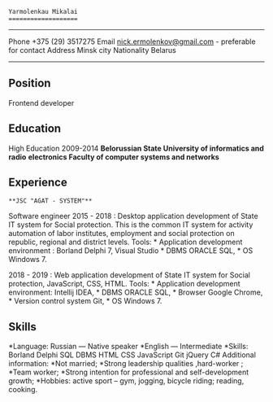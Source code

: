   	Yarmolenkau Mikalai
    ===================

-------------------     --------------------------------------------------------
Phone                        +375 (29) 3517275
Email                        nick.ermolenkov@gmail.com  - preferable for contact
Address                      Minsk city
Nationality                  Belarus
-------------------     --------------------------------------------------------

Position
--------
Frontend developer

Education
---------
High Education
2009-2014	**Belorussian State University of informatics and radio**
            **electronics Faculty of computer systems and networks**


Experience
----------

	**JSC "AGAT - SYSTEM"**

Software engineer
2015 - 2018
:      Desktop application development of State IT system for Social protection. 
       This is the common IT system for activity automation of labor institutes,
	   employment and social protection on republic, regional and district levels.
       Tools:
         *	Application development environment : Borland Delphi 7, Visual Studio
         *	DBMS ORACLE SQL,
         *	ОS Windows 7.


2018 - 2019
:      Web application development of State IT system for Social protection, JavaScript, CSS, HTML.
       Tools:
          *	Application development environment: Intellij IDEA,
          *	DBMS ORACLE SQL,
          *	Browser Google Chrome,
          *	Version control system Git,
          *	ОS Windows 7.


	
Skills
----------
*Language:	Russian — Native speaker
*English — Intermediate 
*Skills:	Borland Delphi  SQL  DBMS  HTML  CSS  JavaScript  Git  jQuery  C#
Additional information:
*Not married;
*Strong leadership qualities ,hard-worker ;
*Team worker;
*Strong intention for professional and self-development growth;
*Hobbies: active sport – gym, jogging, bicycle riding; reading, cooking.

